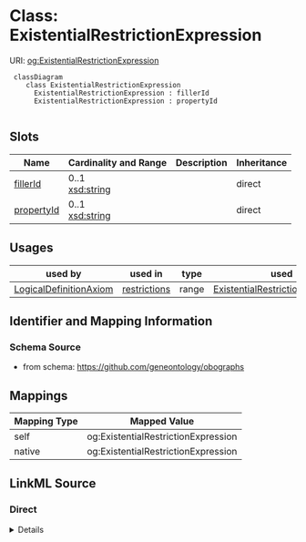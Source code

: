 # Class: ExistentialRestrictionExpression



URI: [og:ExistentialRestrictionExpression](https://github.com/geneontology/obographs/ExistentialRestrictionExpression)


```{mermaid}
 classDiagram
    class ExistentialRestrictionExpression
      ExistentialRestrictionExpression : fillerId
      ExistentialRestrictionExpression : propertyId
      
```



<!-- no inheritance hierarchy -->


## Slots

| Name | Cardinality and Range | Description | Inheritance |
| ---  | --- | --- | --- |
| [fillerId](fillerId.md) | 0..1 <br/> [xsd:string](http://www.w3.org/2001/XMLSchema#string) |  | direct |
| [propertyId](propertyId.md) | 0..1 <br/> [xsd:string](http://www.w3.org/2001/XMLSchema#string) |  | direct |



## Usages

| used by | used in | type | used |
| ---  | --- | --- | --- |
| [LogicalDefinitionAxiom](LogicalDefinitionAxiom.md) | [restrictions](restrictions.md) | range | [ExistentialRestrictionExpression](ExistentialRestrictionExpression.md) |






## Identifier and Mapping Information







### Schema Source


* from schema: https://github.com/geneontology/obographs





## Mappings

| Mapping Type | Mapped Value |
| ---  | ---  |
| self | og:ExistentialRestrictionExpression |
| native | og:ExistentialRestrictionExpression |


## LinkML Source

<!-- TODO: investigate https://stackoverflow.com/questions/37606292/how-to-create-tabbed-code-blocks-in-mkdocs-or-sphinx -->

### Direct

<details>
```yaml
name: ExistentialRestrictionExpression
from_schema: https://github.com/geneontology/obographs
rank: 1000
slots:
- fillerId
- propertyId

```
</details>

### Induced

<details>
```yaml
name: ExistentialRestrictionExpression
from_schema: https://github.com/geneontology/obographs
rank: 1000
attributes:
  fillerId:
    name: fillerId
    from_schema: https://github.com/geneontology/obographs
    rank: 1000
    alias: fillerId
    owner: ExistentialRestrictionExpression
    domain_of:
    - ExistentialRestrictionExpression
    range: string
  propertyId:
    name: propertyId
    from_schema: https://github.com/geneontology/obographs
    rank: 1000
    alias: propertyId
    owner: ExistentialRestrictionExpression
    domain_of:
    - ExistentialRestrictionExpression
    range: string

```
</details>